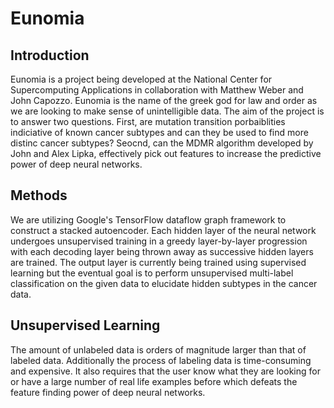 # Eunomia

## Introduction
Eunomia is a project being developed at the National Center for Supercomputing Applications in collaboration with Matthew Weber and John Capozzo. Eunomia is the name of the greek god for law and order as we are looking to make sense of unintelligible data. The aim of the project is to answer two questions. First, are mutation transition porbaiblities indiciative of known cancer subtypes and can they be used to find more distinc cancer subtypes? Seocnd, can the MDMR algorithm developed by John and Alex Lipka, effectively pick out features to increase the predictive power of deep neural networks.

## Methods
We are utilizing Google's TensorFlow dataflow graph framework to construct a stacked autoencoder. Each hidden layer of the neural network undergoes unsupervised training in a greedy layer-by-layer progression with each decoding layer being thrown away as successive hidden layers are trained. The output layer is currently being trained using supervised learning but the eventual goal is to perform unsupervised multi-label classification on the given data to elucidate hidden subtypes in the cancer data.

## Unsupervised Learning
The amount of unlabeled data is orders of magnitude larger than that of labeled data. Additionally the process of labeling data is time-consuming and expensive. It also requires that the user know what they are looking for or have a large number of real life examples before which defeats the feature finding power of deep neural networks.
